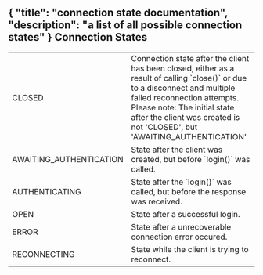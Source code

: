 {
	"title": "connection state documentation",
	"description": "a list of all possible connection states"
}
Connection States
-----------------------------
<table class="mini">

<tr>
<td>CLOSED</td>
<td>Connection state after the client has been closed, either as a result of calling `close()` or due to a disconnect
	and multiple failed reconnection attempts.
	<br/>
	Please note: The initial state after the client was created is not 'CLOSED', but 'AWAITING_AUTHENTICATION'
</td>
</tr>

<tr>
<td>AWAITING_AUTHENTICATION</td>
<td>State after the client was created, but before `login()` was called.</td>
</tr>

<tr>
<td>AUTHENTICATING</td>
<td>State after the `login()` was called, but before the response was received.</td>
</tr>

<tr>
<td>OPEN</td>
<td>State after a successful login.</td>
</tr>

<tr>
<td>ERROR</td>
<td>State after a unrecoverable connection error occured.</td>
</tr>

<tr>
<td>RECONNECTING</td>
<td>State while the client is trying to reconnect.</td>
</tr>

</table>
